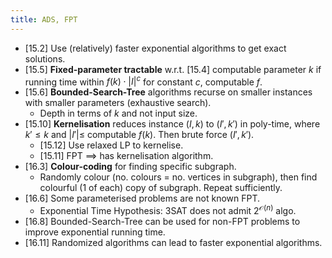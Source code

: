 ```yaml
---
title: ADS, FPT
---
```


* [15.2] Use (relatively) faster exponential algorithms to get exact solutions.
* [15.5] **Fixed-parameter tractable** w.r.t. [15.4] computable parameter $k$ if
  running time within $f(k) \cdot \lvert I \rvert^c$ for constant $c$,
  computable $f$.
* [15.6] **Bounded-Search-Tree** algorithms recurse on smaller instances with
  smaller parameters (exhaustive search).
	* Depth in terms of $k$ and not input size.
* [15.10] **Kernelisation** reduces instance $(I, k)$ to $(I', k')$ in
  poly-time, where $k' \leq k$ and $\lvert I' \rvert \leq$ computable $f(k)$.
  Then brute force $(I', k')$.
	* [15.12] Use relaxed LP to kernelise.
	* [15.11] FPT $\implies$ has kernelisation algorithm.
* [16.3] **Colour-coding** for finding specific subgraph.
	* Randomly colour (no. colours = no. vertices in subgraph), then find
	  colourful (1 of each) copy of subgraph. Repeat sufficiently.
* [16.6] Some parameterised problems are not known FPT.
	* Exponential Time Hypothesis: 3SAT does not admit $2^{\mathcal O(n)}$ algo.
* [16.8] Bounded-Search-Tree can be used for non-FPT problems to improve
  exponential running time.
* [16.11] Randomized algorithms can lead to faster exponential algorithms.
